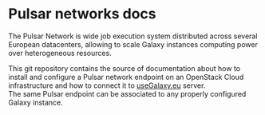 # Pulsar networks docs

The Pulsar Network is wide job execution system distributed across several European datacenters, allowing to scale Galaxy instances computing power over heterogeneous resources.

This git repository contains the source of documentation about how to install and configure a Pulsar network endpoint on an OpenStack Cloud infrastructure and how to connect it to [useGalaxy.eu](https://useGalaxy.eu) server.   
The same Pulsar endpoint can be associated to any properly configured Galaxy instance.
